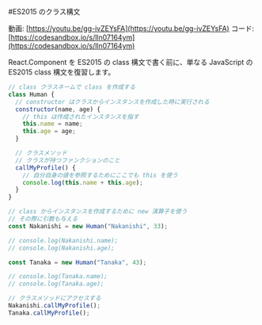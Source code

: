 #ES2015 のクラス構文

動画: [https://youtu.be/gg-ivZEYsFA](https://youtu.be/gg-ivZEYsFA)
コード: [https://codesandbox.io/s/lln07164ym](https://codesandbox.io/s/lln07164ym)

React.Component を ES2015 の class 構文で書く前に、単なる JavaScript の ES2015 class 構文を復習します。

```js
// class クラスネームで class を作成する
class Human {
  // constructor はクラスからインスタンスを作成した時に実行される
  constructor(name, age) {
    // this は作成されたインスタンスを指す
    this.name = name;
    this.age = age;
  }

  // クラスメソッド
  // クラスが持つファンクションのこと
  callMyProfile() {
    // 自分自身の値を参照するためにここでも this を使う
    console.log(this.name + this.age);
  }
}

// class からインスタンスを作成するために new 演算子を使う
// その際に引数も与える
const Nakanishi = new Human("Nakanishi", 33);

// console.log(Nakanishi.name);
// console.log(Nakanishi.age);

const Tanaka = new Human("Tanaka", 43);

// console.log(Tanaka.name);
// console.log(Tanaka.age);

// クラスメソッドにアクセスする
Nakanishi.callMyProfile();
Tanaka.callMyProfile();

```

## 

```js
```